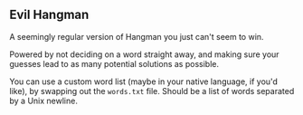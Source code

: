 ## Evil Hangman
A seemingly regular version of Hangman you just can't seem to win.

Powered by not deciding on a word straight away, and making sure your guesses lead to as many potential solutions as possible.

You can use a custom word list (maybe in your native language, if you'd like), by swapping out the `words.txt` file. Should be a list of words separated by a Unix newline.
